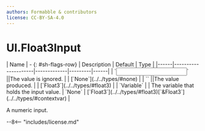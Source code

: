 ```yaml
---
authors: Formabble & contributors
license: CC-BY-SA-4.0
---
```



# UI.Float3Input

<div class="sh-parameters" markdown="1">
| Name | - {: #sh-flags-row} | Description | Default | Type |
|------|---------------------|-------------|---------|------|
| `<input>` ||The value is ignored. | | [`None`](../../types/#none) |
| `<output>` ||The value produced. | | [`Float3`](../../types/#float3) |
| `Variable` |  | The variable that holds the input value. | `None` | [`Float3`](../../types/#float3)[`&Float3`](../../types/#contextvar) |

</div>

A numeric input.

--8<-- "includes/license.md"

